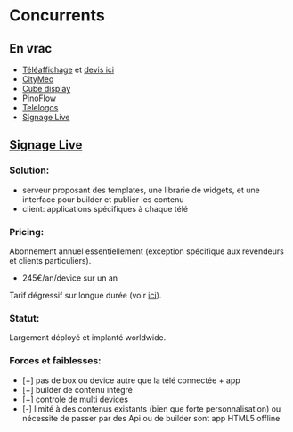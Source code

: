 # Concurrents

## En vrac

- [Téléaffichage](https://www.teleaffichage.com/) et [devis ici](/Offre/Devis/Teleaffichage)
- [CityMeo](https://citymeo.fr/affichage-dynamique)
- [Cube display](http://www.cube-display.fr/fr/solutions-affichage-dynamique/communication-interne-corporate.php)
- [PinoFlow](https://www.pingflow.com/affichage-dynamique/)
- [Telelogos](https://www.telelogos-media4display.com/le-logiciel/domaine-activite/entreprise-corporate)
- [Signage Live](https://signagelive.com/)


## [Signage Live](https://signagelive.com/)

### Solution:

- serveur proposant des templates, une librarie de widgets, et une interface pour builder et publier les contenu
- client: applications spécifiques à chaque télé

### Pricing:

Abonnement annuel essentiellement (exception spécifique aux revendeurs et clients particuliers).

- 245€/an/device sur un an

Tarif dégressif sur longue durée (voir [ici](https://signagelive.com/pricing/)).

### Statut:

Largement déployé et implanté worldwide.

### Forces et faiblesses:

- [+] pas de box ou device autre que la télé connectée + app
- [+] builder de contenu intégré
- [+] controle de multi devices
- [-] limité à des contenus existants (bien que forte personnalisation) ou nécessite de passer par des Api ou de builder sont app HTML5 offline
